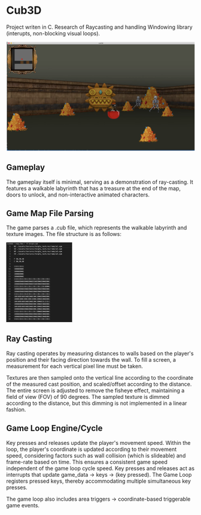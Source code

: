 # Cub3D

Project writen in C. Research of Raycasting and handling Windowing library (interupts, non-blocking visual loops).

![Alt text](https://raw.githubusercontent.com/Edvinas1122/Edvinas1122/main/cub3D_42_emomkus.png)

## Gameplay

The gameplay itself is minimal, serving as a demonstration of ray-casting. It features a walkable labyrinth that has a treasure at the end of the map, doors to unlock, and non-interactive animated characters.

## Game Map File Parsing

The game parses a .cub file, which represents the walkable labyrinth and texture images. The file structure is as follows:

<img src="https://raw.githubusercontent.com/Edvinas1122/Edvinas1122/main/cub3D_42_emomkus_2.png" alt="cub3D_map_img" width="35%"/>

## Ray Casting

Ray casting operates by measuring distances to walls based on the player's position and their facing direction towards the wall. To fill a screen, a measurement for each vertical pixel line must be taken.

Textures are then sampled onto the vertical line according to the coordinate of the measured cast position, and scaled/offset according to the distance. The entire screen is adjusted to remove the fisheye effect, maintaining a field of view (FOV) of 90 degrees. The sampled texture is dimmed according to the distance, but this dimming is not implemented in a linear fashion.

## Game Loop Engine/Cycle

Key presses and releases update the player's movement speed. Within the loop, the player's coordinate is updated according to their movement speed, considering factors such as wall collision (which is slideable) and frame-rate based on time. This ensures a consistent game speed independent of the game loop cycle speed. Key presses and releases act as interrupts that update game_data -> keys -> (key pressed). The Game Loop registers pressed keys, thereby accommodating multiple simultaneous key presses.

The game loop also includes area triggers -> coordinate-based triggerable game events.
